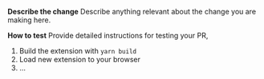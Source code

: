 **Describe the change**
Describe anything relevant about the change you are making here. 

**How to test**
Provide detailed instructions for testing your PR, 

1. Build the extension with `yarn build`
1. Load new extension to your browser
1. ...
